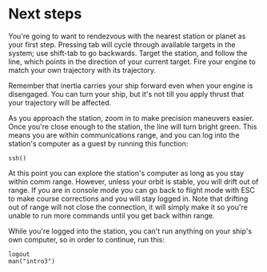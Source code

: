 # Next steps

You're going to want to rendezvous with the nearest station or planet as
your first step. Pressing tab will cycle through available targets in
the system; use shift-tab to go backwards. Target the station, and
follow the line, which points in the direction of your current
target. Fire your engine to match your own trajectory with its trajectory.

Remember that inertia carries your ship forward even when your engine
is disengaged. You can turn your ship, but it's not till you apply
thrust that your trajectory will be affected.

As you approach the station, zoom in to make precision maneuvers
easier. Once you're close enough to the station, the line will
turn bright green. This means you are within communications range, and you
can log into the station's computer as a guest by running this function:

    ssh()

At this point you can explore the station's computer as long as you
stay within comm range. However, unless your orbit is stable, you will
drift out of range. If you are in console mode you can go back to
flight mode with ESC to make course corrections and you will stay
logged in. Note that drifting out of range will not close the
connection, it will simply make it so you're unable to run more
commands until you get back within range.

While you're logged into the station, you can't run anything on your
ship's own computer, so in order to continue, run this:

    logout
    man("intro3")
